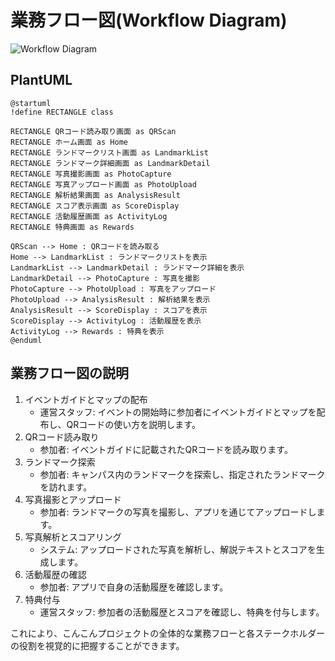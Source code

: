 # 業務フロー図(Workflow Diagram)
![Workflow Diagram](/figs/0108_workflow_diagram.png)

## PlantUML
```
@startuml
!define RECTANGLE class

RECTANGLE QRコード読み取り画面 as QRScan
RECTANGLE ホーム画面 as Home
RECTANGLE ランドマークリスト画面 as LandmarkList
RECTANGLE ランドマーク詳細画面 as LandmarkDetail
RECTANGLE 写真撮影画面 as PhotoCapture
RECTANGLE 写真アップロード画面 as PhotoUpload
RECTANGLE 解析結果画面 as AnalysisResult
RECTANGLE スコア表示画面 as ScoreDisplay
RECTANGLE 活動履歴画面 as ActivityLog
RECTANGLE 特典画面 as Rewards

QRScan --> Home : QRコードを読み取る
Home --> LandmarkList : ランドマークリストを表示
LandmarkList --> LandmarkDetail : ランドマーク詳細を表示
LandmarkDetail --> PhotoCapture : 写真を撮影
PhotoCapture --> PhotoUpload : 写真をアップロード
PhotoUpload --> AnalysisResult : 解析結果を表示
AnalysisResult --> ScoreDisplay : スコアを表示
ScoreDisplay --> ActivityLog : 活動履歴を表示
ActivityLog --> Rewards : 特典を表示
@enduml
```

## 業務フロー図の説明
1. イベントガイドとマップの配布
    - 運営スタッフ: イベントの開始時に参加者にイベントガイドとマップを配布し、QRコードの使い方を説明します。
2. QRコード読み取り
    - 参加者: イベントガイドに記載されたQRコードを読み取ります。
3. ランドマーク探索
    - 参加者: キャンパス内のランドマークを探索し、指定されたランドマークを訪れます。
4. 写真撮影とアップロード
    - 参加者: ランドマークの写真を撮影し、アプリを通じてアップロードします。
5. 写真解析とスコアリング
    - システム: アップロードされた写真を解析し、解説テキストとスコアを生成します。
6. 活動履歴の確認
    - 参加者: アプリで自身の活動履歴を確認します。
7. 特典付与
    - 運営スタッフ: 参加者の活動履歴とスコアを確認し、特典を付与します。
    
これにより、こんこんプロジェクトの全体的な業務フローと各ステークホルダーの役割を視覚的に把握することができます。